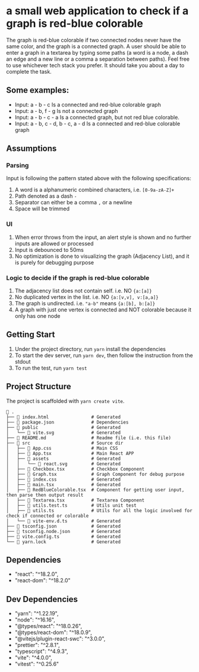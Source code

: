 # a small web application to check if a graph is red-blue colorable

The graph is red-blue colorable if two connected nodes never have the same
color, and the graph is a connected graph. A user should be able to enter
a graph in a textarea by typing some paths (a word is a node, a dash an edge
and a new line or a comma a separation between paths). Feel free to use
whichever tech stack you prefer. It should take you about a day to complete the
task.

## Some examples:

- Input: a - b - c
  Is a connected and red-blue colorable graph
- Input: a - b, f - g
  Is not a connected graph
- Input: a - b - c - a
  Is a connected graph, but not red blue colorable.
- Input: a - b, c - d, b - c, a - d
  Is a connected and red-blue colorable graph


## Assumptions

### Parsing

Input is following the pattern stated above with the following specifications:

1. A word is a alphanumeric combined characters, i.e. `[0-9a-zA-Z]+`
1. Path denoted as a dash `-`
1. Separator can either be a comma `,` or a newline
1. Space will be trimmed


### UI

1. When error throws from the input, an alert style is shown and no further inputs
are allowed or processed
1. Input is debounced to 50ms
1. No optimization is done to visualizing the graph (Adjacency List), and it is
   purely for debugging purpose

### Logic to decide if the graph is red-blue colorable

1. The adjacency list does not contain self. i.e. NO `{a:[a]}`
1. No duplicated vertex in the list. i.e. NO `{a:[v,v], v:[a,a]}`
1. The graph is undirected. i.e. `"a-b"` means `{a:[b], b:[a]}`
1. A graph with just one vertex is connected and NOT colorable because it
   only has one node

## Getting Start

1. Under the project directory, run `yarn` install the dependencies
1. To start the dev server, run `yarn dev`, then follow the instruction from the stdout
1. To run the test, run `yarn test`

## Project Structure

The project is scaffolded with `yarn create vite`.

```
 .
├──  index.html                # Generated
├──  package.json              # Dependencies
├──  public                    # Generated
│   └──  vite.svg              # Generated
├──  README.md                 # Readme file (i.e. this file)
├──  src                       # Source dir
│   ├──  App.css               # Main CSS
│   ├──  App.tsx               # Main React APP
│   ├──  assets                # Generated
│   │   └──  react.svg         # Generated
│   ├──  Checkbox.tsx          # Checkbox Component
│   ├──  Graph.tsx             # Graph Component for debug purpose
│   ├──  index.css             # Generated
│   ├──  main.tsx              # Generated
│   ├──  RedBlueColorable.tsx  # Component for getting user input, then parse then output result
│   ├──  Textarea.tsx          # Textarea Component
│   ├──  utils.test.ts         # Utils unit test
│   ├──  utils.ts              # Utils for all the logic involved for check if connected or colorable
│   └──  vite-env.d.ts         # Generated
├──  tsconfig.json             # Generated
├──  tsconfig.node.json        # Generated
├──  vite.config.ts            # Generated
└──  yarn.lock                 # Generated
```

## Dependencies

- "react": "^18.2.0",
- "react-dom": "^18.2.0"


## Dev Dependencies

- "yarn": "^1.22.19",
- "node": "^16.16",
- "@types/react": "^18.0.26",
- "@types/react-dom": "^18.0.9",
- "@vitejs/plugin-react-swc": "^3.0.0",
- "prettier": "^2.8.1",
- "typescript": "^4.9.3",
- "vite": "^4.0.0",
- "vitest": "^0.25.6"

